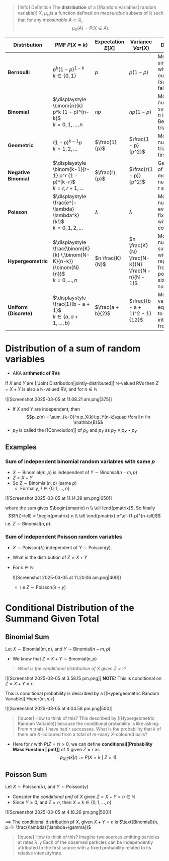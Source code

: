 
>[!info] Definition
>The **distribution** of a [[Random Variables| random variable]] $X$, $\mu_x$,is a function defined on *measurable* subsets of $\mathbb{R}$ such that for any *measurable* $A \subset \mathbb{R}$,
>$$\mu_X(A) = P(X \in A).$$ 

| Distribution           | PMF $P(X = k)$                                                                             | Expectation $E[X]$ | Variance $Var(X)$                                 | Description                                                                                                 |
| ---------------------- | ------------------------------------------------------------------------------------------ | ------------------ | ------------------------------------------------- | ----------------------------------------------------------------------------------------------------------- |
| **Bernoulli**          | $p^k (1 - p)^{1-k}$<br>$k \in \{0, 1\}$                                                    | $p$                | $p(1 - p)$                                        | Models a single trial with two outcomes (success or failure).                                               |
| **Binomial**           | $\displaystyle \binom{n}{k} p^k (1 - p)^{n-k}$<br>$k = 0, 1, \ldots, n$                    | $np$               | $np(1 - p)$                                       | Models the number of successes in $n$ independent Bernoulli trials.                                         |
| **Geometric**          | $(1 - p)^{k-1} p$<br>$k = 1, 2, \ldots$                                                    | $\frac{1}{p}$      | $\frac{1 - p}{p^2}$                               | Models the number of trials until the first success.                                                        |
| **Negative Binomial**  | $\displaystyle \binom{k-1}{r-1} p^r (1 - p)^{k-r}$<br>$k = r, r+1, \ldots$                 | $\frac{r}{p}$      | $\frac{r(1 - p)}{p^2}$                            | Generalization of geometric; models trials needed to get $r$ successes.                                     |
| **Poisson**            | $\displaystyle \frac{e^{-\lambda} \lambda^k}{k!}$<br>$k = 0, 1, 2, \ldots$                 | $\lambda$          | $\lambda$                                         | Models the number of events in a fixed interval with a known constant rate.                                 |
| **Hypergeometric**     | $\displaystyle \frac{\binom{K}{k} \,\binom{N-K}{n-k}}{\binom{N}{n}}$<br>$k = 0, \ldots, n$ | $n \frac{K}{N}$    | $n \frac{K}{N} \frac{N-K}{N} \frac{N - n}{N - 1}$ | Models the number of successes without replacement from a finite population of size $N$ with $K$ successes. |
| **Uniform (Discrete)** | $\displaystyle \frac{1}{b - a + 1}$<br>$k \in \{a, a+1, \dots, b\}$                        | $\frac{a + b}{2}$  | $\frac{(b - a + 1)^2 - 1}{12}$                    | Models a variable equally likely to take any integer value from $a$ to $b$.                                 |



# Distribution of a sum of random variables

- AKA **arithmetic of RVs**

If $X$ and $Y$ are [[Joint Distribution|jointly-distributed]] $\mathbb{N}$-valued RVs then $Z = X+Y$ is also a  $\mathbb{N}$-valued RV, and for $n \in \mathbb{N}$

![[Screenshot 2025-03-05 at 11.08.21 am.png|375]]

- If $X$ and $Y$ are independent, then
$$p_z(n) = \sum_{k=0}^n p_X(k)\:p_Y(n-k)\quad \forall n \in \mathbb{B}$$
- $p_Z$ is called the [[Convolution]] of $p_X$ and $p_Y$ as $p_Z \equiv p_X \star p_Y$   

## Examples
### Sum of independent binomial random variables with same $p$ 

- $X \sim \text{Binomial}(m,p)$ is independent of $Y \sim \text{Binomial}(n-m,p)$ 
- $Z = X+Y$ 
- So $Z \sim \text{Binomial}(n,p)$ (same $p$) 
	-  Formally, $\ell \in \{0,1,...,n\}$ 

![[Screenshot 2025-03-05 at 11.14.39 am.png|650]]

where the sum gives $\begin{pmatrix} n \\ \ell \end{pmatrix}$. So finally
$$P(Z=\ell) = \begin{pmatrix} n \\ \ell \end{pmatrix} p^\ell (1-p)^{n-\ell}$$ i.e. $Z \sim \text{Binomial}(n,p)$. 

### Sum of independent Poisson random variables

- $X \sim \text{Poisson}(\lambda)$ independent of $Y \sim \text{Poisson}(\gamma)$.
- What is the distribution of $Z = X+Y$ 
- For $n \in \mathbb{N}$

	![[Screenshot 2025-03-05 at 11.20.06 am.png|400]]
	- i.e $Z \sim \text{Poisson}(\lambda + \gamma)$ 


# Conditional Distribution of the Summand Given Total

## Binomial Sum

Let $X \sim \text{Binomial}(m,p)$, and  $Y \sim \text{Binomial}(n-m,p)$

- We know that $Z = X+Y \sim \text{Binomial}(n,p)$

> *What is the conditional distribution of $X$ given $Z =r$?*

![[Screenshot 2025-03-05 at 3.58.15 pm.png]]
**NOTE:** This is conditional on $Z = X+Y =r$. 

This is conditional probability is described by a [[Hypergeometric Random Variable]] $\text{Hyper}(m,n,r)$

![[Screenshot 2025-03-05 at 4.04.58 pm.png|500]]

> [!quote]  How to think of this?
> This described by [[Hypergeometric Random Variable]] because the conditional probability is like asking: From $n$ trials, I have had $r$ successes. What is the probability that $k$ of them are $X$-coloured from a total of $m$-many $X$-coloured balls?

- Here for $r$ with $P(Z=r)>0$, we can define **conditional[[Probability Mass Function | pmf]]** of $X$ given $Z=r$ as 
$$p_{X|Z}(k|r) := P(X=k \:|\: Z=1)$$


## Poisson Sum

Let $X \sim \text{Poisson}(\lambda)$, and  $Y \sim \text{Poisson}(\gamma)$ 

- Consider the *conditional pmf* of $X$ given $Z=X+Y = n\in\mathbb{N}$ 
- Since $Y\geq 0$, and $Z=n$, then $X = k \in \{0,1,...,n\}$

![[Screenshot 2025-03-05 at 4.18.26 pm.png|500]]

$\implies$ The conditional distribution pf $X$, given $X+Y=n$ is $\text{Binomial}(n, p=1- \frac{\lambda}{\lambda+\gamma})$  

> [!quote] How to think of this?
> Imagine two sources emitting particles at rates $\lambda,\gamma$
> Each of the observed particles can be independently attributed to the first source with a fixed probability related to its relative intensity/rate.













